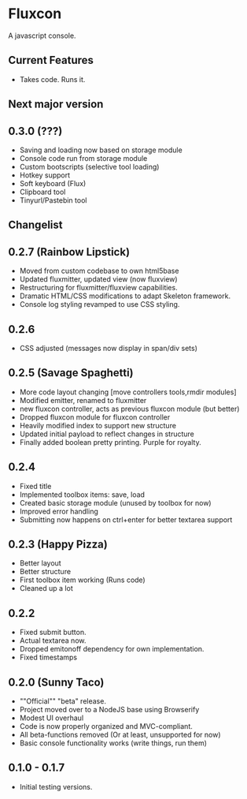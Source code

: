 # Fluxcon
A javascript console.

## Current Features
* Takes code. Runs it.

## Next major version

## 0.3.0 (???)
* Saving and loading now based on storage module
* Console code run from storage module
* Custom bootscripts (selective tool loading)
* Hotkey support
* Soft keyboard (Flux)
* Clipboard tool
* Tinyurl/Pastebin tool

## Changelist

## 0.2.7 (Rainbow Lipstick)
* Moved from custom codebase to own html5base
* Updated fluxmitter, updated view (now fluxview)
* Restructuring for fluxmitter/fluxview capabilities.
* Dramatic HTML/CSS modifications to adapt Skeleton framework.
* Console log styling revamped to use CSS styling.

## 0.2.6
* CSS adjusted (messages now display in span/div sets)

## 0.2.5 (Savage Spaghetti)
* More code layout changing [move controllers tools,rmdir modules]
* Modified emitter, renamed to fluxmitter
* new fluxcon controller, acts as previous fluxcon module (but better)
* Dropped fluxcon module for fluxcon controller
* Heavily modified index to support new structure
* Updated initial payload to reflect changes in structure
* Finally added boolean pretty printing. Purple for royalty.

## 0.2.4
* Fixed title
* Implemented toolbox items: save, load
* Created basic storage module (unused by toolbox for now)
* Improved error handling
* Submitting now happens on ctrl+enter for better textarea support

## 0.2.3 (Happy Pizza)
* Better layout
* Better structure
* First toolbox item working (Runs code)
* Cleaned up a lot

## 0.2.2
* Fixed submit button.
* Actual textarea now.
* Dropped emitonoff dependency for own implementation.
* Fixed timestamps

## 0.2.0 (Sunny Taco)
* ""Official"" "beta" release.
* Project moved over to a NodeJS base using Browserify
* Modest UI overhaul
* Code is now properly organized and MVC-compliant.
* All beta-functions removed (Or at least, unsupported for now)
* Basic console functionality works (write things, run them)

## 0.1.0 - 0.1.7
* Initial testing versions.
